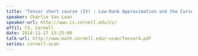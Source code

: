 ```yaml
---
title: "Tensor short course (IV) : Low-Rank Approximation and the Curse of Dimensionality"
speaker: Charlie Van Loan
speaker-url: http://www.cs.cornell.edu/cv/
affil: CS, Cornell
date: 2014-11-17 13:25:00
talk-url: http://www.math.cornell.edu/~scan/Tensor4.pdf
series: cornell-scan
---
```

